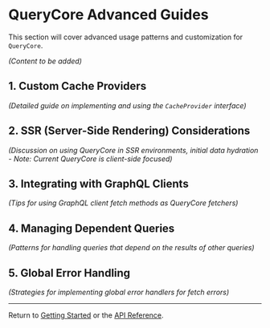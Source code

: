 # QueryCore Advanced Guides

This section will cover advanced usage patterns and customization for `QueryCore`.

_(Content to be added)_

## 1. Custom Cache Providers

_(Detailed guide on implementing and using the `CacheProvider` interface)_

## 2. SSR (Server-Side Rendering) Considerations

_(Discussion on using QueryCore in SSR environments, initial data hydration - Note: Current QueryCore is client-side focused)_

## 3. Integrating with GraphQL Clients

_(Tips for using GraphQL client fetch methods as QueryCore fetchers)_

## 4. Managing Dependent Queries

_(Patterns for handling queries that depend on the results of other queries)_

## 5. Global Error Handling

_(Strategies for implementing global error handlers for fetch errors)_

---

Return to [Getting Started](./getting-started.md) or the [API Reference](./api-reference.md).
